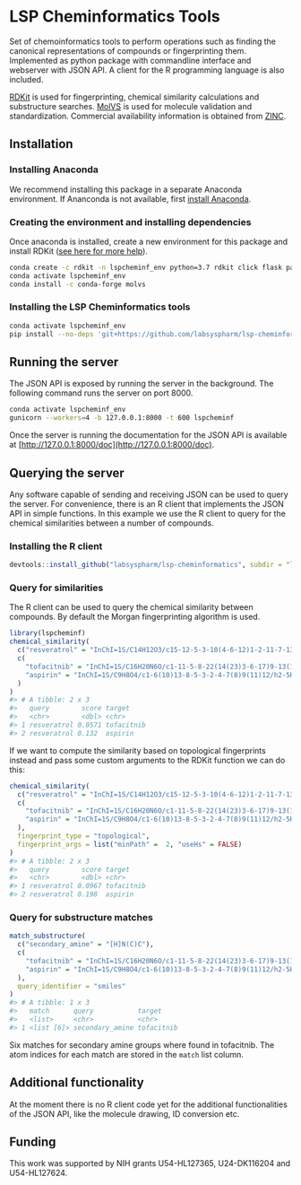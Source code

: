 # LSP Cheminformatics Tools

Set of chemoinformatics tools to perform operations such as finding the canonical representations of compounds
or fingerprinting them. Implemented as python package with commandline interface and webserver with JSON API.
A client for the R programming language is also included.

[RDKit](http://www.rdkit.org) is used for fingerprinting, chemical similarity calculations and substructure
searches. [MolVS](https://github.com/mcs07/MolVS) is used for molecule validation and standardization.
Commercial availability information is obtained from [ZINC](http://zinc15.docking.org).

## Installation

### Installing Anaconda

We recommend installing this package in a separate Anaconda environment. If Ananconda is not
available, first [install Anaconda](https://conda.io/projects/conda/en/latest/user-guide/install/index.html).

### Creating the environment and installing dependencies

Once anaconda is installed, create a new environment for this package and install RDKit
([see here for more help](https://www.rdkit.org/docs/Install.html)).

``` bash
conda create -c rdkit -n lspcheminf_env python=3.7 rdkit click flask pandas gunicorn marshmallow apispec
conda activate lspcheminf_env
conda install -c conda-forge molvs
```

### Installing the LSP Cheminformatics tools

``` bash
conda activate lspcheminf_env
pip install --no-deps 'git+https://github.com/labsyspharm/lsp-cheminformatics.git#egg=lspcheminf&subdirectory=lsp_cheminf_server'
```

## Running the server

The JSON API is exposed by running the server in the background. The following command runs the server on port 8000.

``` bash
conda activate lspcheminf_env
gunicorn --workers=4 -b 127.0.0.1:8000 -t 600 lspcheminf
```

Once the server is running the documentation for the JSON API is available at [http://127.0.0.1:8000/doc](http://127.0.0.1:8000/doc).

## Querying the server

Any software capable of sending and receiving JSON can be used to query the server. For convenience, there is an R client
that implements the JSON API in simple functions. In this example we use the R client to query for the chemical similarities between a number of compounds.

### Installing the R client

``` r
devtools::install_github("labsyspharm/lsp-cheminformatics", subdir = "lsp_cheminf_rclient")
```

### Query for similarities

The R client can be used to query the chemical similarity between compounds. By default the Morgan fingerprinting algorithm is used.

``` r
library(lspcheminf)
chemical_similarity(
  c("resveratrol" = "InChI=1S/C14H12O3/c15-12-5-3-10(4-6-12)1-2-11-7-13(16)9-14(17)8-11/h1-9,15-17H/b2-1+"),
  c(
    "tofacitnib" = "InChI=1S/C16H20N6O/c1-11-5-8-22(14(23)3-6-17)9-13(11)21(2)16-12-4-7-18-15(12)19-10-20-16/h4,7,10-11,13H,3,5,8-9H2,1-2H3,(H,18,19,20)/t11-,13+/m1/s1",
    "aspirin" = "InChI=1S/C9H8O4/c1-6(10)13-8-5-3-2-4-7(8)9(11)12/h2-5H,1H3,(H,11,12)"
  )
)
#> # A tibble: 2 x 3
#>   query        score target
#>   <chr>        <dbl> <chr>
#> 1 resveratrol 0.0571 tofacitnib
#> 2 resveratrol 0.132  aspirin
```

If we want to compute the similarity based on topological fingerprints instead and pass some custom arguments to the RDKit function
we can do this:

``` r
chemical_similarity(
  c("resveratrol" = "InChI=1S/C14H12O3/c15-12-5-3-10(4-6-12)1-2-11-7-13(16)9-14(17)8-11/h1-9,15-17H/b2-1+"),
  c(
    "tofacitnib" = "InChI=1S/C16H20N6O/c1-11-5-8-22(14(23)3-6-17)9-13(11)21(2)16-12-4-7-18-15(12)19-10-20-16/h4,7,10-11,13H,3,5,8-9H2,1-2H3,(H,18,19,20)/t11-,13+/m1/s1",
    "aspirin" = "InChI=1S/C9H8O4/c1-6(10)13-8-5-3-2-4-7(8)9(11)12/h2-5H,1H3,(H,11,12)"
  ),
  fingerprint_type = "topological",
  fingerprint_args = list("minPath" =  2, "useHs" = FALSE)
)
#> # A tibble: 2 x 3
#>   query        score target
#>   <chr>        <dbl> <chr>
#> 1 resveratrol 0.0967 tofacitnib
#> 2 resveratrol 0.198  aspirin
```

### Query for substructure matches

``` r
match_substructure(
  c("secondary_amine" = "[H]N(C)C"),
  c(
    "tofacitnib" = "InChI=1S/C16H20N6O/c1-11-5-8-22(14(23)3-6-17)9-13(11)21(2)16-12-4-7-18-15(12)19-10-20-16/h4,7,10-11,13H,3,5,8-9H2,1-2H3,(H,18,19,20)/t11-,13+/m1/s1",
    "aspirin" = "InChI=1S/C9H8O4/c1-6(10)13-8-5-3-2-4-7(8)9(11)12/h2-5H,1H3,(H,11,12)"
  ),
  query_identifier = "smiles"
)
#> # A tibble: 1 x 3
#>   match      query           target
#>   <list>     <chr>           <chr>
#> 1 <list [6]> secondary_amine tofacitnib
```

Six matches for secondary amine groups where found in tofacitnib. The atom indices for each match are stored in the `match`
list column.

## Additional functionality

At the moment there is no R client code yet for the additional functionalities of the JSON API, like the molecule drawing,
ID conversion etc.

## Funding

This work was supported by NIH grants U54-HL127365, U24-DK116204 and U54-HL127624.

